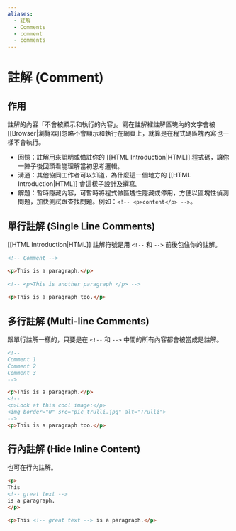 ```yaml
---
aliases:
  - 註解
  - Comments
  - comment
  - comments
---
```

# 註解 (Comment)

## 作用

註解的內容「不會被顯示和執行的內容」。寫在註解裡註解區塊內的文字會被[[Browser|瀏覽器]]忽略不會顯示和執行在網頁上，就算是在程式碼區塊內寫也一樣不會執行。

- 回憶：註解用來說明或備註你的 [[HTML Introduction|HTML]] 程式碼，讓你一陣子後回頭看能理解當初思考邏輯。
- 溝通：其他協同工作者可以知道，為什麼這一個地方的 [[HTML Introduction|HTML]] 會這樣子設計及撰寫。
- 解題：暫時隱藏內容，可暫時將程式做區塊性隱藏或停用，方便以區塊性偵測問題，加快測試跟查找問題。例如：`<!-- <p>content</p> -->`。

## 單行註解 (Single Line Comments)

[[HTML Introduction|HTML]] 註解符號是用 `<!--` 和 `-->` 前後包住你的註解。

```html
<!-- Comment -->
```

```html
<p>This is a paragraph.</p>  
  
<!-- <p>This is another paragraph </p> -->  
  
<p>This is a paragraph too.</p>
```

## 多行註解 (Multi-line Comments)

跟單行註解一樣的，只要是在 `<!--` 和 `-->` 中間的所有內容都會被當成是註解。

```html
<!--
Comment 1
Comment 2
Comment 3
-->
```

```html
<p>This is a paragraph.</p>  
<!--  
<p>Look at this cool image:</p>  
<img border="0" src="pic_trulli.jpg" alt="Trulli">  
-->  
<p>This is a paragraph too.</p>
```

## 行內註解 (Hide Inline Content)

也可在行內註解。

```html
<p>
This
<!-- great text -->
is a paragraph.
</p>
```

```html
<p>This <!-- great text --> is a paragraph.</p>
```